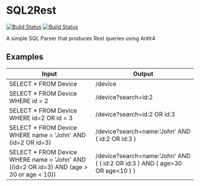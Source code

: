 # SQL2Rest

[![Build Status](https://travis-ci.org/vepo/sql2rest.svg?branch=master)](https://travis-ci.org/vepo/sql2rest)
[![Build Status](https://sonarcloud.io/api/project_badges/measure?project=org.vepo%3Asql-to-rest&metric=alert_status)](https://sonarcloud.io/dashboard?id=org.vepo%3Asql-to-rest)

A simple SQL Parser that produces Rest queries using Antlr4

## Examples

| Input                                                                                    | Output                                                                       |
|------------------------------------------------------------------------------------------|------------------------------------------------------------------------------|
| SELECT * FROM Device                                                                     | /device                                                                      |
| SELECT * FROM Device WHERE id = 2                                                        | /device?search=id:2                                                          |
| SELECT * FROM Device WHERE id=2 OR id = 3                                                | /device?search=id:2 OR id:3                                                  |
| SELECT * FROM Device WHERE name = 'John' AND (id=2 OR id=3)                              | /device?search=name:'John' AND ( id:2 OR id:3 )                              |
| SELECT * FROM Device WHERE name = 'John' AND ((id=2 OR id=3) AND (age > 30 or age < 10)) | /device?search=name:'John' AND ( ( id:2 OR id:3 ) AND ( age>30 OR age<10 ) ) |

